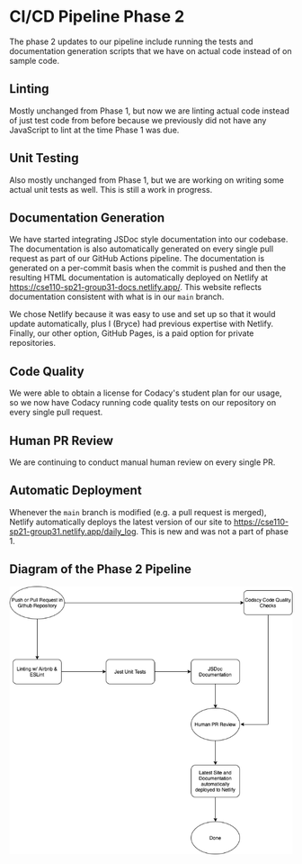 # CI/CD Pipeline Phase 2

The phase 2 updates to our pipeline include running the tests and documentation generation scripts that we have on actual code instead of on sample code.

## Linting

Mostly unchanged from Phase 1, but now we are linting actual code instead of just test code from before because we previously did not have any JavaScript to lint at the time Phase 1 was due.

## Unit Testing

Also mostly unchanged from Phase 1, but we are working on writing some actual unit tests as well. This is still a work in progress.

## Documentation Generation

We have started integrating JSDoc style documentation into our codebase. The documentation is also automatically generated on every single pull request as part of our GitHub Actions pipeline. The documentation is generated on a per-commit basis when the commit is pushed and then the resulting HTML documentation is automatically deployed on Netlify at https://cse110-sp21-group31-docs.netlify.app/. This website reflects documentation consistent with what is in our `main` branch.

We chose Netlify because it was easy to use and set up so that it would update automatically, plus I (Bryce) had previous expertise with Netlify. Finally, our other option, GitHub Pages, is a paid option for private repositories.

## Code Quality

We were able to obtain a license for Codacy's student plan for our usage, so we now have Codacy running code quality tests on our repository on every single pull request.

## Human PR Review

We are continuing to conduct manual human review on every single PR.

## Automatic Deployment

Whenever the `main` branch is modified (e.g. a pull request is merged), Netlify automatically deploys the latest version of our site to https://cse110-sp21-group31.netlify.app/daily_log. This is new and was not a part of phase 1.

## Diagram of the Phase 2 Pipeline

![Diagram of our Pipeline](phase2.png)
